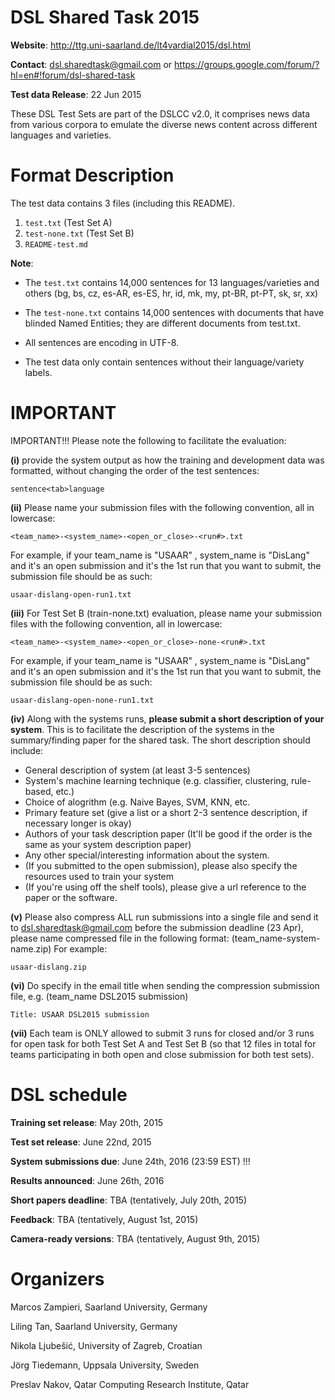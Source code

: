 DSL Shared Task 2015
====

**Website**: http://ttg.uni-saarland.de/lt4vardial2015/dsl.html

**Contact**:  dsl.sharedtask@gmail.com or https://groups.google.com/forum/?hl=en#!forum/dsl-shared-task

**Test data Release**: 22 Jun 2015

These DSL Test Sets are part of the DSLCC v2.0, it comprises news data from various corpora to emulate the diverse news content across different languages and varieties.

Format Description
====

The test data contains 3 files (including this README).
 1. `test.txt` (Test Set A)
 2. `test-none.txt` (Test Set B)
 3. `README-test.md` 

**Note**:

 - The `test.txt` contains 14,000 sentences for 13 languages/varieties and others (bg, bs, cz, es-AR, es-ES, hr, id, mk, my, pt-BR, pt-PT, sk, sr, xx)

 - The `test-none.txt` contains 14,000 sentences with documents that have blinded Named Entities; they are different documents from test.txt.

 - All sentences are encoding in UTF-8.

 - The test data only contain sentences without their language/variety labels.

IMPORTANT
====

IMPORTANT!!! Please note the following to facilitate the evaluation:

**(i)** provide the system output as how the training and development data was 
formatted, without changing the order of the test sentences:

	sentence<tab>language

**(ii)** Please name your submission files with the following convention,
all in lowercase:

	<team_name>-<system_name>-<open_or_close>-<run#>.txt

For example, if your team_name is "USAAR" , system_name is "DisLang" and it's an
open submission and it's the 1st run that you want to submit, the submission
file should be as such:

	usaar-dislang-open-run1.txt

**(iii)** For Test Set B (train-none.txt) evaluation, please name your submission 
files with the following convention, all in lowercase:

	<team_name>-<system_name>-<open_or_close>-none-<run#>.txt

For example, if your team_name is "USAAR" , system_name is "DisLang" and it's an
open submission and it's the 1st run that you want to submit, the submission
file should be as such:

	usaar-dislang-open-none-run1.txt

**(iv)** Along with the systems runs, **please submit a short description of your system**.
This is to facilitate the description of the systems in the summary/finding 
paper for the shared task. The short description should include:

 - General description of system (at least 3-5 sentences)
 - System's machine learning technique (e.g. classifier, clustering, rule-based, etc.)
 - Choice of alogrithm (e.g. Naive Bayes, SVM, KNN, etc.
 - Primary feature set (give a list or a short 2-3 sentence description, if necessary longer is okay)
 - Authors of your task description paper (It'll be good if the order is the same as your system description paper)
 - Any other special/interesting information about the system.
 - (If you submitted to the open submission), please also specify the resources used to train your system
 - (If you're using off the shelf tools), please give a url reference to the paper or the software.

**(v)** Please also compress ALL run submissions into a single file and send it to
dsl.sharedtask@gmail.com before the submission deadline (23 Apr), please name
compressed file in the following format: (team_name-system-name.zip)
For example:

	usaar-dislang.zip

**(vi)** Do specify in the email title when sending the compression submission file,
e.g. (team_name DSL2015 submission)

	Title: USAAR DSL2015 submission

**(vii)** Each team is ONLY allowed to submit 3 runs for closed and/or 3 runs for 
open task for both Test Set A and Test Set B (so that 12 files in total for 
teams participating in both open and close submission for both test sets).

DSL schedule
====

**Training set release**: May 20th, 2015

**Test set release**: June 22nd, 2015

**System submissions due**: June 24th, 2016 (23:59 EST) !!!

**Results announced**: June 26th, 2016

**Short papers deadline**: TBA (tentatively,  July 20th, 2015)

**Feedback**: TBA (tentatively, August 1st, 2015)

**Camera-ready versions**: TBA (tentatively, August 9th, 2015)

Organizers
====

Marcos Zampieri, Saarland University, Germany

Liling Tan, Saarland University, Germany

Nikola Ljubešić, University of Zagreb, Croatian

Jörg Tiedemann, Uppsala University, Sweden

Preslav Nakov, Qatar Computing Research Institute, Qatar


